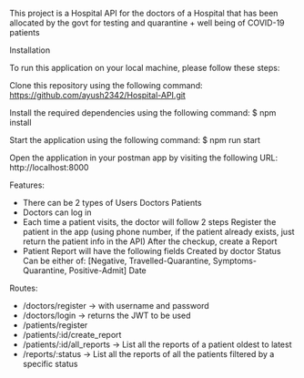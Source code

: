 This project is a Hospital API for the doctors of a Hospital that has been allocated by the
govt for testing and quarantine + well being of COVID-19 patients

Installation

To run this application on your local machine, please follow these steps:

Clone this repository using the following command: https://github.com/ayush2342/Hospital-API.git

Install the required dependencies using the following command: $ npm install

Start the application using the following command: $ npm run start

Open the application in your postman app by visiting the following URL: http://localhost:8000

Features:

- There can be 2 types of Users
 Doctors
 Patients
- Doctors can log in
- Each time a patient visits, the doctor will follow 2 steps
 Register the patient in the app (using phone number, if the patient already exists, just
return the patient info in the API)
 After the checkup, create a Report
- Patient Report will have the following fields
 Created by doctor
 Status 
 Can be either of: [Negative, Travelled-Quarantine, Symptoms-Quarantine,
Positive-Admit]
 Date


Routes:

- /doctors/register → with username and password
- /doctors/login → returns the JWT to be used
- /patients/register
- /patients/:id/create_report
- /patients/:id/all_reports → List all the reports of a patient oldest to latest
- /reports/:status → List all the reports of all the patients filtered by a specific status
